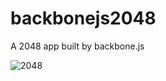# backbonejs2048

A 2048 app built by backbone.js

![2048](https://bytebucket.org/mrpeak/imageserver/raw/0bcb6a80dc760e4029a7c853f61ed40a11706c4d/2048.jpg)
